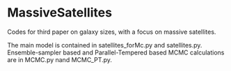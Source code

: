 # MassiveSatellites
Codes for third paper on galaxy sizes, with a focus on massive satellites.

The main model is contained in satellites_forMc.py and satellites.py. Ensemble-sampler based and Parallel-Tempered based MCMC calculations are in MCMC.py nand MCMC_PT.py.
